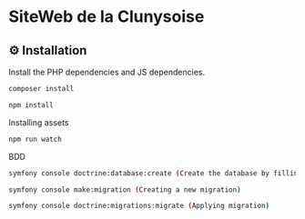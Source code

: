 # SiteWeb de la Clunysoise

⚙️ Installation
--------------

Install the PHP dependencies and JS dependencies.
```sh
composer install
```
```sh
npm install
```

Installing assets
```sh
npm run watch
```

BDD 
```sh
symfony console doctrine:database:create (Create the database by filling in the. ENV)
```
```sh
symfony console make:migration (Creating a new migration)
```
```sh
symfony console doctrine:migrations:migrate (Applying migration)
```